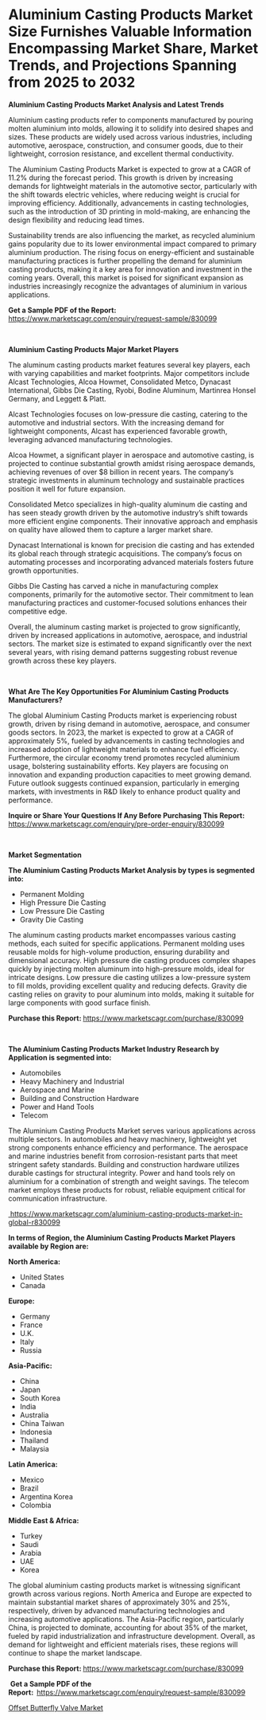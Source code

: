 <p><h1>Aluminium Casting Products Market Size Furnishes Valuable Information Encompassing Market Share, Market Trends, and Projections Spanning from 2025 to 2032</h1></p><p><strong>Aluminium Casting Products Market Analysis and Latest Trends</strong></p>
<p><p>Aluminium casting products refer to components manufactured by pouring molten aluminium into molds, allowing it to solidify into desired shapes and sizes. These products are widely used across various industries, including automotive, aerospace, construction, and consumer goods, due to their lightweight, corrosion resistance, and excellent thermal conductivity.</p><p>The Aluminium Casting Products Market is expected to grow at a CAGR of 11.2% during the forecast period. This growth is driven by increasing demands for lightweight materials in the automotive sector, particularly with the shift towards electric vehicles, where reducing weight is crucial for improving efficiency. Additionally, advancements in casting technologies, such as the introduction of 3D printing in mold-making, are enhancing the design flexibility and reducing lead times.</p><p>Sustainability trends are also influencing the market, as recycled aluminium gains popularity due to its lower environmental impact compared to primary aluminium production. The rising focus on energy-efficient and sustainable manufacturing practices is further propelling the demand for aluminium casting products, making it a key area for innovation and investment in the coming years. Overall, this market is poised for significant expansion as industries increasingly recognize the advantages of aluminium in various applications.</p></p>
<p><strong>Get a Sample PDF of the Report:&nbsp;</strong> <a href="https://www.marketscagr.com/enquiry/request-sample/830099?utm_campaign=2097&utm_medium=2&utm_source=Github&utm_content=ia&utm_term=09042025&utm_id=aluminium-casting-products">https://www.marketscagr.com/enquiry/request-sample/830099</a></p>
<p>&nbsp;</p>
<p><strong>Aluminium Casting Products Major Market Players</strong></p>
<p><p>The aluminum casting products market features several key players, each with varying capabilities and market footprints. Major competitors include Alcast Technologies, Alcoa Howmet, Consolidated Metco, Dynacast International, Gibbs Die Casting, Ryobi, Bodine Aluminum, Martinrea Honsel Germany, and Leggett & Platt.</p><p>Alcast Technologies focuses on low-pressure die casting, catering to the automotive and industrial sectors. With the increasing demand for lightweight components, Alcast has experienced favorable growth, leveraging advanced manufacturing technologies. </p><p>Alcoa Howmet, a significant player in aerospace and automotive casting, is projected to continue substantial growth amidst rising aerospace demands, achieving revenues of over $8 billion in recent years. The company’s strategic investments in aluminum technology and sustainable practices position it well for future expansion.</p><p>Consolidated Metco specializes in high-quality aluminum die casting and has seen steady growth driven by the automotive industry’s shift towards more efficient engine components. Their innovative approach and emphasis on quality have allowed them to capture a larger market share.</p><p>Dynacast International is known for precision die casting and has extended its global reach through strategic acquisitions. The company’s focus on automating processes and incorporating advanced materials fosters future growth opportunities.</p><p>Gibbs Die Casting has carved a niche in manufacturing complex components, primarily for the automotive sector. Their commitment to lean manufacturing practices and customer-focused solutions enhances their competitive edge. </p><p>Overall, the aluminum casting market is projected to grow significantly, driven by increased applications in automotive, aerospace, and industrial sectors. The market size is estimated to expand significantly over the next several years, with rising demand patterns suggesting robust revenue growth across these key players.</p></p>
<p>&nbsp;</p>
<p><strong>What Are The Key Opportunities For Aluminium Casting Products Manufacturers?</strong></p>
<p><p>The global Aluminium Casting Products market is experiencing robust growth, driven by rising demand in automotive, aerospace, and consumer goods sectors. In 2023, the market is expected to grow at a CAGR of approximately 5%, fueled by advancements in casting technologies and increased adoption of lightweight materials to enhance fuel efficiency. Furthermore, the circular economy trend promotes recycled aluminium usage, bolstering sustainability efforts. Key players are focusing on innovation and expanding production capacities to meet growing demand. Future outlook suggests continued expansion, particularly in emerging markets, with investments in R&D likely to enhance product quality and performance.</p></p>
<p><strong>Inquire or Share Your Questions If Any Before Purchasing This Report:</strong> <a href="https://www.marketscagr.com/enquiry/pre-order-enquiry/830099?utm_campaign=2097&utm_medium=2&utm_source=Github&utm_content=ia&utm_term=09042025&utm_id=aluminium-casting-products">https://www.marketscagr.com/enquiry/pre-order-enquiry/830099</a></p>
<p>&nbsp;</p>
<p><strong>Market Segmentation</strong></p>
<p><strong>The Aluminium Casting Products Market Analysis by types is segmented into:</strong></p>
<p><ul><li>Permanent Molding</li><li>High Pressure Die Casting</li><li>Low Pressure Die Casting</li><li>Gravity Die Casting</li></ul></p>
<p><p>The aluminum casting products market encompasses various casting methods, each suited for specific applications. Permanent molding uses reusable molds for high-volume production, ensuring durability and dimensional accuracy. High pressure die casting produces complex shapes quickly by injecting molten aluminum into high-pressure molds, ideal for intricate designs. Low pressure die casting utilizes a low-pressure system to fill molds, providing excellent quality and reducing defects. Gravity die casting relies on gravity to pour aluminum into molds, making it suitable for large components with good surface finish.</p></p>
<p><strong>Purchase this Report:&nbsp;</strong><a href="https://www.marketscagr.com/purchase/830099?utm_campaign=2097&utm_medium=2&utm_source=Github&utm_content=ia&utm_term=09042025&utm_id=aluminium-casting-products">https://www.marketscagr.com/purchase/830099</a></p>
<p>&nbsp;</p>
<p><strong>The Aluminium Casting Products Market Industry Research by Application is segmented into:</strong></p>
<p><ul><li>Automobiles</li><li>Heavy Machinery and Industrial</li><li>Aerospace and Marine</li><li>Building and Construction Hardware</li><li>Power and Hand Tools</li><li>Telecom</li></ul></p>
<p><p>The Aluminium Casting Products Market serves various applications across multiple sectors. In automobiles and heavy machinery, lightweight yet strong components enhance efficiency and performance. The aerospace and marine industries benefit from corrosion-resistant parts that meet stringent safety standards. Building and construction hardware utilizes durable castings for structural integrity. Power and hand tools rely on aluminium for a combination of strength and weight savings. The telecom market employs these products for robust, reliable equipment critical for communication infrastructure.</p></p>
<p><a href="https://www.marketscagr.com/aluminium-casting-products-market-in-global-r830099?utm_campaign=2097&utm_medium=2&utm_source=Github&utm_content=ia&utm_term=09042025&utm_id=aluminium-casting-products">&nbsp;https://www.marketscagr.com/aluminium-casting-products-market-in-global-r830099</a></p>
<p><strong>In terms of Region, the Aluminium Casting Products Market Players available by Region are:</strong></p>
<p>
    <p> <strong> North America: </strong>
        <ul>
            <li>United States</li>
            <li>Canada</li>
        </ul>
        </p> 
    <p> <strong> Europe: </strong>
        <ul>
            <li>Germany</li>
            <li>France</li>
            <li>U.K.</li>
            <li>Italy</li>
            <li>Russia</li>
        </ul>
        </p> 
    <p> <strong> Asia-Pacific: </strong>
        <ul>
            <li>China</li>
            <li>Japan</li>
            <li>South Korea</li>
            <li>India</li>
            <li>Australia</li>
            <li>China Taiwan</li>
            <li>Indonesia</li>
            <li>Thailand</li>
            <li>Malaysia</li>
        </ul>
        </p> 
    <p> <strong> Latin America: </strong>
        <ul>
            <li>Mexico</li>
            <li>Brazil</li>
            <li>Argentina Korea</li>
            <li>Colombia</li>
        </ul>
        </p> 
    <p> <strong> Middle East & Africa: </strong>
        <ul>
            <li>Turkey</li>
            <li>Saudi</li>
            <li>Arabia</li>
            <li>UAE</li>
            <li>Korea</li>
        </ul>
    </p>
    </p>
<p><p>The global aluminium casting products market is witnessing significant growth across various regions. North America and Europe are expected to maintain substantial market shares of approximately 30% and 25%, respectively, driven by advanced manufacturing technologies and increasing automotive applications. The Asia-Pacific region, particularly China, is projected to dominate, accounting for about 35% of the market, fueled by rapid industrialization and infrastructure development. Overall, as demand for lightweight and efficient materials rises, these regions will continue to shape the market landscape.</p></p>
<p><strong>Purchase this Report: </strong><a href="https://www.marketscagr.com/purchase/830099?utm_campaign=2097&utm_medium=2&utm_source=Github&utm_content=ia&utm_term=09042025&utm_id=aluminium-casting-products">https://www.marketscagr.com/purchase/830099</a></p>
<p>&nbsp;<strong>Get a Sample PDF of the Report:&nbsp;&nbsp;</strong><a href="https://www.marketscagr.com/enquiry/request-sample/830099?utm_campaign=2097&utm_medium=2&utm_source=Github&utm_content=ia&utm_term=09042025&utm_id=aluminium-casting-products">https://www.marketscagr.com/enquiry/request-sample/830099</a></p>
<p><strong></strong></p>
<p><p><a href="https://github.com/kakeryttri0c/Market-Research-Report-List-1/blob/main/offset-butterfly-valve-market.md?utm_campaign=2097&utm_medium=2&utm_source=Github&utm_content=ia&utm_term=09042025&utm_id=aluminium-casting-products">Offset Butterfly Valve Market</a></p></p>